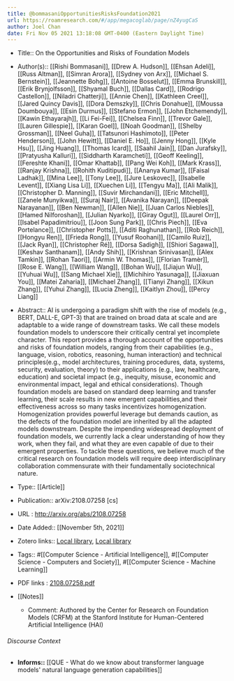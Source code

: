 ```yaml
---
title: @bommasaniOpportunitiesRisksFoundation2021
url: https://roamresearch.com/#/app/megacoglab/page/nZ4yugCaS
author: Joel Chan
date: Fri Nov 05 2021 13:18:08 GMT-0400 (Eastern Daylight Time)
---
```


- Title:: On the Opportunities and Risks of Foundation Models
- Author(s):: [[Rishi Bommasani]], [[Drew A. Hudson]], [[Ehsan Adeli]], [[Russ Altman]], [[Simran Arora]], [[Sydney von Arx]], [[Michael S. Bernstein]], [[Jeannette Bohg]], [[Antoine Bosselut]], [[Emma Brunskill]], [[Erik Brynjolfsson]], [[Shyamal Buch]], [[Dallas Card]], [[Rodrigo Castellon]], [[Niladri Chatterji]], [[Annie Chen]], [[Kathleen Creel]], [[Jared Quincy Davis]], [[Dora Demszky]], [[Chris Donahue]], [[Moussa Doumbouya]], [[Esin Durmus]], [[Stefano Ermon]], [[John Etchemendy]], [[Kawin Ethayarajh]], [[Li Fei-Fei]], [[Chelsea Finn]], [[Trevor Gale]], [[Lauren Gillespie]], [[Karan Goel]], [[Noah Goodman]], [[Shelby Grossman]], [[Neel Guha]], [[Tatsunori Hashimoto]], [[Peter Henderson]], [[John Hewitt]], [[Daniel E. Ho]], [[Jenny Hong]], [[Kyle Hsu]], [[Jing Huang]], [[Thomas Icard]], [[Saahil Jain]], [[Dan Jurafsky]], [[Pratyusha Kalluri]], [[Siddharth Karamcheti]], [[Geoff Keeling]], [[Fereshte Khani]], [[Omar Khattab]], [[Pang Wei Koh]], [[Mark Krass]], [[Ranjay Krishna]], [[Rohith Kuditipudi]], [[Ananya Kumar]], [[Faisal Ladhak]], [[Mina Lee]], [[Tony Lee]], [[Jure Leskovec]], [[Isabelle Levent]], [[Xiang Lisa Li]], [[Xuechen Li]], [[Tengyu Ma]], [[Ali Malik]], [[Christopher D. Manning]], [[Suvir Mirchandani]], [[Eric Mitchell]], [[Zanele Munyikwa]], [[Suraj Nair]], [[Avanika Narayan]], [[Deepak Narayanan]], [[Ben Newman]], [[Allen Nie]], [[Juan Carlos Niebles]], [[Hamed Nilforoshan]], [[Julian Nyarko]], [[Giray Ogut]], [[Laurel Orr]], [[Isabel Papadimitriou]], [[Joon Sung Park]], [[Chris Piech]], [[Eva Portelance]], [[Christopher Potts]], [[Aditi Raghunathan]], [[Rob Reich]], [[Hongyu Ren]], [[Frieda Rong]], [[Yusuf Roohani]], [[Camilo Ruiz]], [[Jack Ryan]], [[Christopher Ré]], [[Dorsa Sadigh]], [[Shiori Sagawa]], [[Keshav Santhanam]], [[Andy Shih]], [[Krishnan Srinivasan]], [[Alex Tamkin]], [[Rohan Taori]], [[Armin W. Thomas]], [[Florian Tramèr]], [[Rose E. Wang]], [[William Wang]], [[Bohan Wu]], [[Jiajun Wu]], [[Yuhuai Wu]], [[Sang Michael Xie]], [[Michihiro Yasunaga]], [[Jiaxuan You]], [[Matei Zaharia]], [[Michael Zhang]], [[Tianyi Zhang]], [[Xikun Zhang]], [[Yuhui Zhang]], [[Lucia Zheng]], [[Kaitlyn Zhou]], [[Percy Liang]]
- Abstract:: AI is undergoing a paradigm shift with the rise of models (e.g., BERT, DALL-E, GPT-3) that are trained on broad data at scale and are adaptable to a wide range of downstream tasks. We call these models foundation models to underscore their critically central yet incomplete character. This report provides a thorough account of the opportunities and risks of foundation models, ranging from their capabilities (e.g., language, vision, robotics, reasoning, human interaction) and technical principles(e.g., model architectures, training procedures, data, systems, security, evaluation, theory) to their applications (e.g., law, healthcare, education) and societal impact (e.g., inequity, misuse, economic and environmental impact, legal and ethical considerations). Though foundation models are based on standard deep learning and transfer learning, their scale results in new emergent capabilities,and their effectiveness across so many tasks incentivizes homogenization. Homogenization provides powerful leverage but demands caution, as the defects of the foundation model are inherited by all the adapted models downstream. Despite the impending widespread deployment of foundation models, we currently lack a clear understanding of how they work, when they fail, and what they are even capable of due to their emergent properties. To tackle these questions, we believe much of the critical research on foundation models will require deep interdisciplinary collaboration commensurate with their fundamentally sociotechnical nature.
- Type:: [[Article]]
- Publication:: arXiv:2108.07258 [cs]
- URL : http://arxiv.org/abs/2108.07258
- Date Added:: [[November 5th, 2021]]
- Zotero links:: [Local library](zotero://select/groups/2451508/items/IV2BB8Y4), [Local library](https://www.zotero.org/groups/2451508/items/IV2BB8Y4)
- Tags:: #[[Computer Science - Artificial Intelligence]], #[[Computer Science - Computers and Society]], #[[Computer Science - Machine Learning]]
- PDF links : [2108.07258.pdf](zotero://open-pdf/groups/2451508/items/NWPE4MWD)
- [[Notes]]

    - Comment: Authored by the Center for Research on Foundation Models (CRFM) at the Stanford Institute for Human-Centered Artificial Intelligence (HAI)

###### Discourse Context

- **Informs::** [[QUE - What do we know about transformer language models' natural language generation capabilities]]
